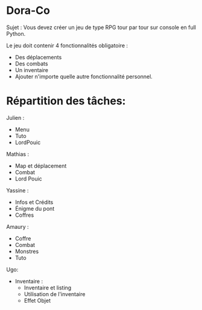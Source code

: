 # Dora-Co
Sujet :
Vous devez créer un jeu de type RPG tour par tour sur console en full Python.

Le jeu doit contenir 4 fonctionnalités obligatoire :
  - Des déplacements
  - Des combats
  - Un inventaire
  - Ajouter n'importe quelle autre fonctionnalité personnel. 


# Répartition des tâches:
Julien :
- Menu
- Tuto
- LordPouic

Mathias :
- Map et déplacement
- Combat
- Lord Pouic

Yassine :
- Infos et Crédits
- Énigme du pont
- Coffres 

Amaury : 
- Coffre
- Combat
- Monstres
- Tuto

Ugo:
- Inventaire : 
    - Inventaire et listing 
    - Utilisation de l'inventaire
    - Effet Objet
